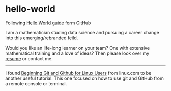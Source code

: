 # hello-world
Following [Hello World guide](https://guides.github.com/activities/hello-world/) form GitHub

I am a mathematician studing data science and pursuing a career change into this emerging/rebranded feild.

Would you like an life-long learner on your team? One with extensive mathematical training and a love of ideas?
Then please look over my [resume](https://github.com/EricDFay/resume) or contact me.

***
I found [Beginning Git and Github for Linux Users](https://www.linux.com/learn/beginning-git-and-github-linux-users) from linux.com to be another useful tutorial. This one focused on how to use git and GitHub from a remote console or terminal.
